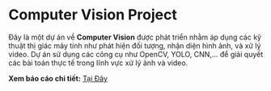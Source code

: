 # Computer Vision Project

Đây là một dự án về **Computer Vision** được phát triển nhằm áp dụng các kỹ thuật thị giác máy tính như phát hiện đối tượng, nhận diện hình ảnh, và xử lý video. Dự án sử dụng các công cụ như OpenCV, YOLO, CNN,... để giải quyết các bài toán thực tế trong lĩnh vực xử lý ảnh và video.

 **Xem báo cáo chi tiết:** [Tại Đây](https://github.com/Duc-Viet123/ComputerVision/blob/report-only/Report/BaoCao.md)
